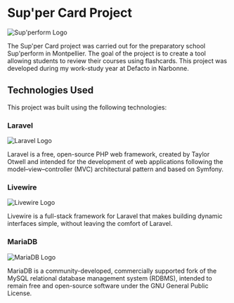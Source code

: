 # Sup'per Card Project
![Sup'perform Logo](https://www.sup-perform.fr/wp-content/uploads/2022/03/logo-supperform.png)

The Sup'per Card project was carried out for the preparatory school Sup'perform in Montpellier. The goal of the project is to create a tool allowing students to review their courses using flashcards.
This project was developed during my work-study year at Defacto in Narbonne.

## Technologies Used
This project was built using the following technologies:

### Laravel
![Laravel Logo](https://th.bing.com/th?id=OSK.b0ba6d0d7144a425934b9f2daab2b971&w=148&h=148&c=7&o=6&dpr=1.1&pid=SANGAM)

Laravel is a free, open-source PHP web framework, created by Taylor Otwell and intended for the development of web applications following the model–view–controller (MVC) architectural pattern and based on Symfony.

### Livewire
![Livewire Logo]([your_livewire_logo_url_here](https://laravel-livewire.com/))

Livewire is a full-stack framework for Laravel that makes building dynamic interfaces simple, without leaving the comfort of Laravel.

### MariaDB
![MariaDB Logo](https://th.bing.com/th/id/R.bc16e0cfc6867a704ce97ee891c61a4c?rik=D61tHDy7QoPLrg&pid=ImgRaw&r=0)

MariaDB is a community-developed, commercially supported fork of the MySQL relational database management system (RDBMS), intended to remain free and open-source software under the GNU General Public License.
